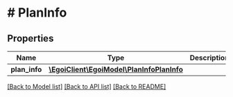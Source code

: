 # # PlanInfo

## Properties

Name | Type | Description | Notes
------------ | ------------- | ------------- | -------------
**plan_info** | [**\EgoiClient\EgoiModel\PlanInfoPlanInfo**](PlanInfoPlanInfo.md) |  | [optional] 

[[Back to Model list]](../../README.md#documentation-for-models) [[Back to API list]](../../README.md#documentation-for-api-endpoints) [[Back to README]](../../README.md)


